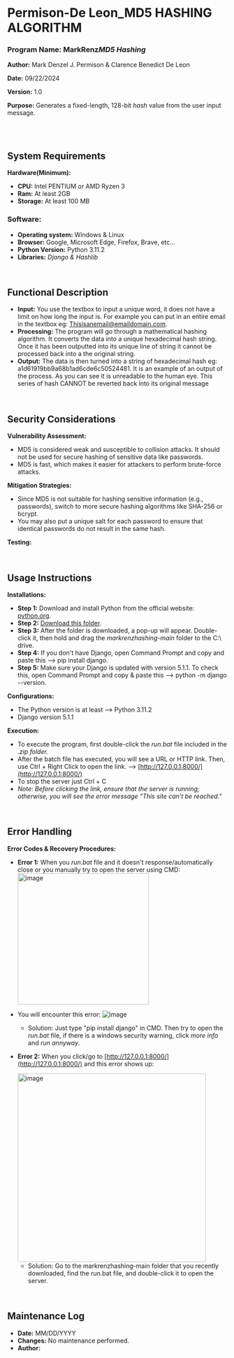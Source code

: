 # Permison-De Leon_MD5 HASHING ALGORITHM

### Program Name: MarkRenz*MD5 Hashing*

**Author:** Mark Denzel J. Permison & Clarence Benedict De Leon

**Date:** 09/22/2024

**Version:** 1.0

**Purpose:** Generates a fixed-length, 128-bit *hash* value from the user input message.

<br>
<br>

## System Requirements
**Hardware(Minimum):**

* **CPU:** Intel PENTIUM or AMD Ryzen 3  
* **Ram:** At least 2GB  
* **Storage:** At least 100 MB


### Software:
* **Operating system:** Windows & Linux  
* **Browser:** Google, Microsoft Edge, Firefox, Brave, etc... 
* **Python Version:** Python 3.11.2
* **Libraries:** *Django & Hashlib*

<br>

## Functional Description
* **Input:** You use the textbox to input a unique word, it does not have a limit on how long the input is. For example you can put in an entire  email in the textbox eg: Thisisanemail@emaildomain.com.
* **Processing:** The program will go through a mathematical hashing algorithm. It converts the data into a unique hexadecimal hash string. Once it has been outputted into its unique line of string it cannot be processed back into a the original string.
* **Output:** The data is then turned into a string of hexadecimal hash eg: a1d61919bb9a68b1ad6cde6c50524481. It is an example of an output of the process. As you can see it is unreadable to the human eye. This series of hash CANNOT be reverted back into its original message


<br>

## Security Considerations
**Vulnerability Assessment:**

* MD5 is considered weak and susceptible to collision attacks. It should not be used for secure hashing of sensitive data like passwords.
* MD5 is fast, which makes it easier for attackers to perform brute-force attacks.

**Mitigation Strategies:**
* Since MD5 is not suitable for hashing sensitive information (e.g., passwords), switch to more secure hashing algorithms like SHA-256 or bcrypt.
* You may also put a unique salt for each password to ensure that identical passwords do not result in the same hash.

**Testing:**

<br>

## Usage Instructions
**Installations:**
* **Step 1:** Download and install Python from the official website: [python.org](https://www.python.org/).
* **Step 2:** [Download this folder](https://github.com/Mark-Denzel/markrenzhashing/archive/refs/heads/main.zip).
* **Step 3:** After the folder is downloaded, a pop-up will appear. Double-click it, then hold and drag the *markrenzhashing-main* folder to the C:\ drive.
* **Step 4:** If you don't have Django, open Command Prompt and copy and paste this --> pip install django.
* **Step 5:** Make sure your Django is updated with version 5.1.1. To check this, open Command Prompt and copy & paste this --> python -m django --version.

**Configurations:**
* The Python version is at least --> Python 3.11.2
* Django version 5.1.1

**Execution:**
* To execute the program, first double-click the *run.bat* file included in the *.zip folder.*
* After the batch file has executed, you will see a URL or HTTP link. Then, use Ctrl + Right Click to open the link. --> [http://127.0.0.1:8000/](http://127.0.0.1:8000/)
* To stop the server just  Ctrl + C
* *Note: Before clicking the link, ensure that the server is running; otherwise, you will see the error message "This site can’t be reached."*

<br>

## Error Handling
**Error Codes & Recovery Procedures:**
+ **Error 1:** When you *run.bat* file and it doesn't response/automatically close or you manually try to open the server using CMD: <img width="300" alt="image" src="https://github.com/user-attachments/assets/5df36cc5-1271-42ad-a888-6c78eb950f3c">
+ You will encounter this error: ![image](https://github.com/user-attachments/assets/d1f98a45-22cc-44d7-87cd-a9e69dd882b4)

     * Solution: Just type "pip install django" in CMD. Then try to open the *run.bat* file, if there is a windows security warning, click *more info* and *run annyway*.
 
+ **Error 2:** When you click/go to [http://127.0.0.1:8000/](http://127.0.0.1:8000/) and this error shows up:

  <img width="431" alt="image" src="https://github.com/user-attachments/assets/424a6e84-7adb-409f-ad56-25336af5afed">

     * Solution: Go to the markrenzhashing-main folder that you recently downloaded, find the run.bat file, and double-click it to open the server.

<br>

## Maintenance Log
* **Date:** MM/DD/YYYY
* **Changes:** No maintenance performed.
* **Author:**
